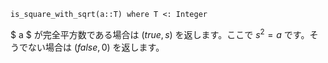 ```
is_square_with_sqrt(a::T) where T <: Integer
```

$ a $ が完全平方数である場合は $(true, s)$ を返します。ここで $s^2 = a$ です。そうでない場合は $(false, 0)$ を返します。
